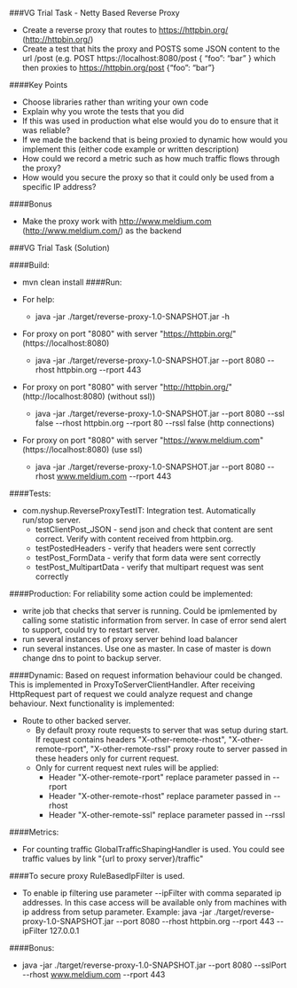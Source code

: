 ###VG Trial Task - Netty Based Reverse Proxy

* Create a reverse proxy that routes to https://httpbin.org/ (http://httpbin.org/)
* Create a test that hits the proxy and POSTS some JSON content to the url /post (e.g. POST https://localhost:8080/post { “foo”: “bar” } which then proxies to https://httpbin.org/post {“foo”: “bar”}

####Key Points

* Choose libraries rather than writing your own code
* Explain why you wrote the tests that you did
* If this was used in production what else would you do to ensure that it was reliable?
* If we made the backend that is being proxied to dynamic how would you implement this (either code example or written description)
* How could we record a metric such as how much traffic flows through the proxy?
* How would you secure the proxy so that it could only be used from a specific IP address?

####Bonus

* Make the proxy work with http://www.meldium.com (http://www.meldium.com/) as the backend

###VG Trial Task (Solution)

####Build:

* mvn clean install
####Run:

* For help:
  * java -jar ./target/reverse-proxy-1.0-SNAPSHOT.jar -h
* For proxy on port "8080" with server "https://httpbin.org/" (https://localhost:8080)
  * java -jar ./target/reverse-proxy-1.0-SNAPSHOT.jar --port 8080 --rhost httpbin.org --rport 443
* For proxy on port "8080" with server "http://httpbin.org/"  (http://localhost:8080) (without ssl)) 
  * java -jar ./target/reverse-proxy-1.0-SNAPSHOT.jar --port 8080 --ssl false --rhost httpbin.org --rport 80 --rssl false (http connections)
* For proxy on port "8080" with server "https://www.meldium.com" (https://localhost:8080) (use ssl)
  * java -jar ./target/reverse-proxy-1.0-SNAPSHOT.jar --port 8080 --rhost www.meldium.com --rport 443

####Tests:
* com.nyshup.ReverseProxyTestIT: Integration test. Automatically run/stop server.
  * testClientPost_JSON - send json and check that content are sent correct. Verify with content received from httpbin.org.
  * testPostedHeaders - verify that headers were sent correctly
  * testPost_FormData - verify that form data were sent correctly
  * testPost_MultipartData - verify that multipart request was sent correctly


####Production:
For reliability some action could be implemented:
* write job that checks that server is running. 
    Could be ipmlemented by calling some statistic information from server.
    In case of error send alert to support, could try to restart server.
* run several instances of proxy server behind load balancer
* run several instances. Use one as master. In case of master is down change dns to point to backup server.
        
####Dynamic:
Based on request information behaviour could be changed. This is implemented in ProxyToServerClientHandler.
  After receiving HttpRequest part of request we could analyze request and change behaviour. Next functionality is implemented:
* Route to other backed server.
  * By default proxy route requests to server that was setup during start.
  If request contains headers "X-other-remote-rhost", "X-other-remote-rport", "X-other-remote-rssl" proxy route to server passed
   in these headers only for current request.
  * Only for current request next rules will be applied:
    * Header "X-other-remote-rport" replace parameter passed in --rport 
    * Header "X-other-remote-rhost" replace parameter passed in --rhost  
    * Header "X-other-remote-ssl" replace parameter passed in --rssl
        
####Metrics:
* For counting traffic GlobalTrafficShapingHandler is used. 
You could see traffic values by link "{url to proxy server}/traffic"

####To secure proxy RuleBasedIpFilter is used.
* To enable ip filtering use parameter --ipFilter with comma separated ip addresses.
In this case access will be available only from machines with ip address from setup parameter.
Example: java -jar ./target/reverse-proxy-1.0-SNAPSHOT.jar --port 8080 --rhost httpbin.org --rport 443 --ipFilter 127.0.0.1

    
####Bonus:
* java -jar ./target/reverse-proxy-1.0-SNAPSHOT.jar --port 8080 --sslPort --rhost www.meldium.com --rport 443
